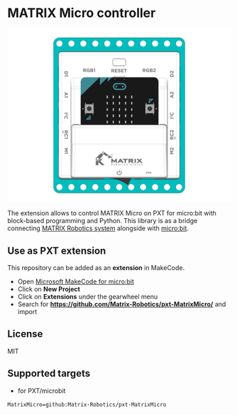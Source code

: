 
# MATRIX Micro controller 

![board](_media/Matrix_Micro_Final_top.png ':size=60%')


The extension allows to control MATRIX Micro on PXT for micro:bit with block-based programming and Python. This library is as a bridge connecting [MATRIX Robotics system](https://matrixrobotics.com/) alongside with [micro:bit](https://microbit.org/).

## Use as PXT extension

This repository can be added as an **extension** in MakeCode.

* Open [Microsoft MakeCode for micro:bit](https://makecode.microbit.org/)
* Click on **New Project**
* Click on **Extensions** under the gearwheel menu
* Search for **https://github.com/Matrix-Robotics/pxt-MatrixMicro/** and import

## License

MIT

## Supported targets

* for PXT/microbit

```package
MatrixMicro=github:Matrix-Robotics/pxt-MatrixMicro
```
